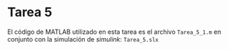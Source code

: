 # Tarea 5

El código de MATLAB utilizado en esta tarea es el archivo ``` Tarea_5_1.m ``` en conjunto con la simulación de *simulink*: ``` Tarea_5.slx ```
